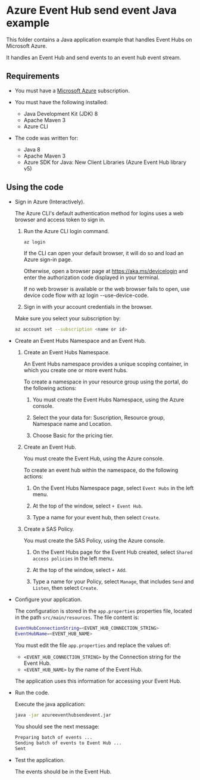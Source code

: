 # Azure Event Hub send event Java example

This folder contains a Java application example that handles Event Hubs on Microsoft Azure.

It handles an Event Hub and send events to an event hub event stream.

## Requirements

* You must have a [Microsoft Azure](https://azure.microsoft.com/) subscription.

* You must have the following installed:
  * Java Development Kit (JDK) 8
  * Apache Maven 3 
  * Azure CLI

* The code was written for:
  * Java 8
  * Apache Maven 3
  * Azure SDK for Java: New Client Libraries (Azure Event Hub library v5)

## Using the code

* Sign in Azure (Interactively).

  The Azure CLI's default authentication method for logins uses a web browser and access token to sign in.

  1. Run the Azure CLI login command.

      ```bash
      az login
      ```

      If the CLI can open your default browser, it will do so and load an Azure sign-in page.

      Otherwise, open a browser page at https://aka.ms/devicelogin and enter the authorization code displayed in your terminal.

      If no web browser is available or the web browser fails to open, use device code flow with az login --use-device-code.

  2. Sign in with your account credentials in the browser.

  Make sure you select your subscription by:

  ```bash
  az account set --subscription <name or id>
  ```

* Create an Event Hubs Namespace and an Event Hub.

  1. Create an Event Hubs Namespace.

     An Event Hubs namespace provides a unique scoping container, in which you create one or more event hubs.

     To create a namespace in your resource group using the portal, do the following actions:

     1. You must create the Event Hubs Namespace, using the Azure console.

     2. Select the your data for: Suscription, Resource group, Namespace name and Location.

     3. Choose Basic for the pricing tier.

  2. Create an Event Hub.

     You must create the Event Hub, using the Azure console.

     To create an event hub within the namespace, do the following actions:

     1. On the Event Hubs Namespace page, select `Event Hubs` in the left menu.

     2. At the top of the window, select `+ Event Hub`.

     3. Type a name for your event hub, then select `Create`.

  3. Create a SAS Policy.

     You must create the SAS Policy, using the Azure console.

     1. On the Event Hubs page for the Event Hub created, select `Shared access policies` in the left menu.

     2. At the top of the window, select `+ Add`.

     3. Type a name for your Policy, select `Manage`, that includes `Send` and `Listen`, then select `Create`.

* Configure your application.

  The configuration is stored in the `app.properties` properties file, located in the path `src/main/resources`. The file content is:

  ```bash
  EventHubConnectionString=<EVENT_HUB_CONNECTION_STRING>
  EventHubName=<EVENT_HUB_NAME>
  ```

  You must edit the file `app.properties` and replace the values of:
  
  * `<EVENT_HUB_CONNECTION_STRING>` by the Connection string for the Event Hub.
  * `<EVENT_HUB_NAME>` by the name of the Event Hub.
  
  The application uses this information for accessing your Event Hub.

* Run the code.

  Execute the java application:

  ```bash
  java -jar azureeventhubsendevent.jar
  ```

  You should see the next message:
  
  ```bash
  Preparing batch of events ...
  Sending batch of events to Event Hub ...
  Sent
  ```

* Test the application.

  The events should be in the Event Hub.
